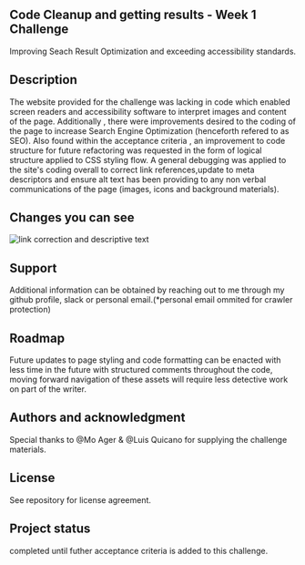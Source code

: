 ## Code Cleanup and getting results - Week 1 Challenge
Improving Seach Result Optimization and exceeding accessibility standards.

## Description
The website provided for the challenge was lacking in code which enabled screen readers and accessibility software to interpret images and content of the page. Additionally , there were improvements desired to the coding of the page to increase Search Engine Optimization (henceforth refered to as SEO). Also found within the acceptance criteria , an improvement to code structure for future refactoring was requested in the form of logical structure applied to CSS styling flow. A general debugging was applied to the site's coding overall to correct link references,update to meta descriptors and ensure alt text has been providing to any non verbal communications of the page (images, icons and background materials).




## Changes you can see
![link correction and descriptive text](https://user-images.githubusercontent.com/125767916/226138508-3a2e747f-65b8-49eb-9586-96f8c5b3a500.gif)



## Support
Additional information can be obtained by reaching out to me through my github profile, slack or personal email.(*personal email ommited for crawler protection)

## Roadmap
Future updates to page styling and code formatting can be enacted with less time in the future with structured comments throughout the code, moving forward navigation of these assets will require less detective work on part of the writer.


## Authors and acknowledgment
Special thanks to @Mo Ager & @Luis Quicano for supplying the challenge materials.

## License
See repository for license agreement.

## Project status
completed until futher acceptance criteria is added to this challenge.

